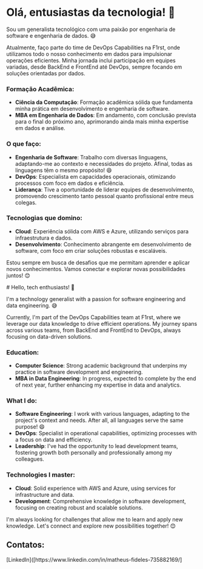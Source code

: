 # Olá, entusiastas da tecnologia! 👋

Sou um generalista tecnológico com uma paixão por engenharia de software e engenharia de dados. 😅

Atualmente, faço parte do time de DevOps Capabilities na F1rst, onde utilizamos todo o nosso conhecimento em dados para impulsionar operações eficientes. Minha jornada inclui participação em equipes variadas, desde BackEnd e FrontEnd até DevOps, sempre focando em soluções orientadas por dados.

### Formação Acadêmica:
- **Ciência da Computação**: Formação acadêmica sólida que fundamenta minha prática em desenvolvimento e engenharia de software.
- **MBA em Engenharia de Dados**: Em andamento, com conclusão prevista para o final do próximo ano, aprimorando ainda mais minha expertise em dados e análise.

### O que faço:
- **Engenharia de Software**: Trabalho com diversas linguagens, adaptando-me ao contexto e necessidades do projeto. Afinal, todas as linguagens têm o mesmo propósito! 😄
- **DevOps**: Especialista em capacidades operacionais, otimizando processos com foco em dados e eficiência.
- **Liderança**: Tive a oportunidade de liderar equipes de desenvolvimento, promovendo crescimento tanto pessoal quanto profissional entre meus colegas.

### Tecnologias que domino:
- **Cloud**: Experiência sólida com AWS e Azure, utilizando serviços para infraestrutura e dados.
- **Desenvolvimento**: Conhecimento abrangente em desenvolvimento de software, com foco em criar soluções robustas e escaláveis.

Estou sempre em busca de desafios que me permitam aprender e aplicar novos conhecimentos. Vamos conectar e explorar novas possibilidades juntos! 😊

<div>
# Hello, tech enthusiasts! 👋

I'm a technology generalist with a passion for software engineering and data engineering. 😅

Currently, I'm part of the DevOps Capabilities team at F1rst, where we leverage our data knowledge to drive efficient operations. My journey spans across various teams, from BackEnd and FrontEnd to DevOps, always focusing on data-driven solutions.

### Education:
- **Computer Science**: Strong academic background that underpins my practice in software development and engineering.
- **MBA in Data Engineering**: In progress, expected to complete by the end of next year, further enhancing my expertise in data and analytics.

### What I do:
- **Software Engineering**: I work with various languages, adapting to the project's context and needs. After all, all languages serve the same purpose! 😄
- **DevOps**: Specialist in operational capabilities, optimizing processes with a focus on data and efficiency.
- **Leadership**: I've had the opportunity to lead development teams, fostering growth both personally and professionally among my colleagues.

### Technologies I master:
- **Cloud**: Solid experience with AWS and Azure, using services for infrastructure and data.
- **Development**: Comprehensive knowledge in software development, focusing on creating robust and scalable solutions.

I'm always looking for challenges that allow me to learn and apply new knowledge. Let's connect and explore new possibilities together! 😊
</div>

## Contatos:

<div>
[LinkedIn]([https://www.linkedin.com/in/matheus-fideles-735882169/]
</div>
